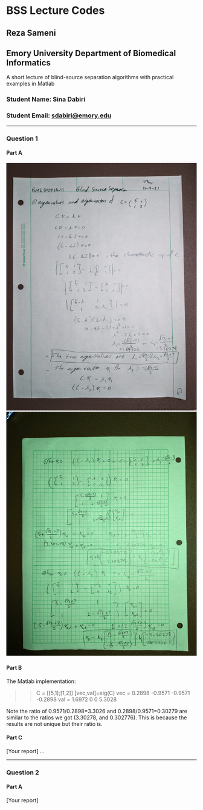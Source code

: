 # BSS Lecture Codes
## Reza Sameni
## Emory University Department of Biomedical Informatics

A short lecture of blind-source separation algorithms with practical examples in Matlab
### Student Name: Sina Dabiri
### Student Email: sdabiri@emory.edu
***
### Question 1
#### Part A
![Eigen Values](problem_1A_eigVal0.jpg)
![Eigen Vectors](problem_1A_eigVal.jpg)
#### Part B
The Matlab implementation:
>> C = [[5,1];[1,2]]
>> [vec,val]=eig(C)
vec =
    0.2898   -0.9571
   -0.9571   -0.2898
val =
    1.6972         0
         0    5.3028

Note the ratio of 0.9571/0.2898=3.3026 and 0.2898/0.9571=0.30279 are similar to the ratios we got (3.30278, and 0.302776). This is because the results are not unique but their ratio is.


#### Part C
[Your report]
…
***
### Question 2
#### Part A
[Your report]
